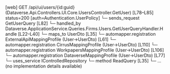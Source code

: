 [web] GET /api/ui/users/{id:guid}  (Dataverse.Api.Controllers.UI.Core.UsersController.GetUser)  [L78–L85] status=200 [auth=Authentication.UserPolicy]
  └─ sends_request GetUserQuery [L82]
    └─ handled_by Dataverse.ApplicationService.Queries.Firms.Users.GetUserQueryHandler.Handle [L22–L40]
      └─ maps_to UserDto [L35]
        └─ automapper.registration ExternalApiMappingProfile (User->UserDto) [L61]
        └─ automapper.registration CirrusMappingProfile (User->UserDto) [L110]
        └─ automapper.registration WorkpapersMappingProfile (User->UserDto) [L106]
        └─ automapper.registration DataverseMappingProfile (User->UserDto) [L77]
      └─ uses_service IControlledRepository<User>
        └─ method ReadQuery [L35]
          └─ ... (no implementation details available)

